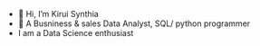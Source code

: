- 👋 Hi, I’m Kirui Synthia
- 👀 A Busniness & sales Data Analyst, SQL/ python programmer
- I am a Data Science enthusiast


<!---
KiruiS25/KiruiS25 is a ✨ special ✨ repository because its `README.md` (this file) appears on your GitHub profile.
You can click the Preview link to take a look at your changes.
--->
